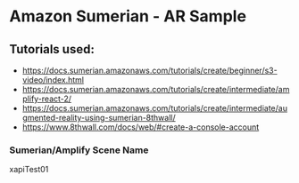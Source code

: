 # Amazon Sumerian - AR Sample
## Tutorials used:
- https://docs.sumerian.amazonaws.com/tutorials/create/beginner/s3-video/index.html
- https://docs.sumerian.amazonaws.com/tutorials/create/intermediate/amplify-react-2/
- https://docs.sumerian.amazonaws.com/tutorials/create/intermediate/augmented-reality-using-sumerian-8thwall/
- https://www.8thwall.com/docs/web/#create-a-console-account


### Sumerian/Amplify Scene Name
xapiTest01

